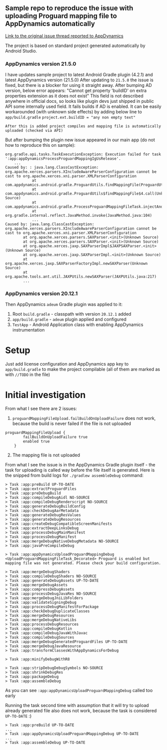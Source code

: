 ## Sample repo to reproduce the issue with uploading Proguard mapping file to AppDynamics automatically

[Link to the original issue thread reported to AppDynamics](https://help.appdynamics.com/hc/en-us/requests/215430)

The project is based on standard project generated automatically by Android Studio.

### AppDynamics version 21.5.0

I have updates sample project to latest Android Gradle plugin (4.2.1) and latest AppDynamics version (21.5.0)
After updating to `21.5.0` the issue is fixed, but there is a blocker for using it straight away.
After bumping AD version, below error appears:
    "Cannot get property 'buildID' on extra properties extension as it does not exist"
    This field is not described anywhere in official docs, so looks like plugin devs just shipped in public API
    some internally used field. It fails builds if AD is enabled.
    It can be easily workarounded (with unknown side effects) by adding below line to `app/build.gradle`
    ```
    project.ext.buildID = "any non empty text"
    ```

    After this is added project compiles and mapping file is automatically uploaded (checked via API)

But after bumping the plugin new issue appeared in our main app (do not how to reproduce this on sample):
```
org.gradle.api.tasks.TaskExecutionException: Execution failed for task ':app:appDynamicsProcessProguardMappingIgUsRelease'.
    ...
Caused by: : java.lang.ClassCastException: org.apache.xerces.parsers.XIncludeAwareParserConfiguration cannot be cast to org.apache.xerces.xni.parser.XMLParserConfiguration
            at com.appdynamics.android.gradle.ProguardUtils.findMappingFile(ProguardUtils.groovy:117)
            at com.appdynamics.android.gradle.ProguardUtils$findMappingFile$4.call(Unknown Source)
            at com.appdynamics.android.gradle.ProcessProguardMappingFileTask.injectAndUploadMappingTxt(ProcessProguardMappingFileTask.groovy:39)
            at org.gradle.internal.reflect.JavaMethod.invoke(JavaMethod.java:104)
            ...
Caused by: java.lang.ClassCastException: org.apache.xerces.parsers.XIncludeAwareParserConfiguration cannot be cast to org.apache.xerces.xni.parser.XMLParserConfiguration
        at org.apache.xerces.parsers.SAXParser.<init>(Unknown Source)
        at org.apache.xerces.parsers.SAXParser.<init>(Unknown Source)
        at org.apache.xerces.jaxp.SAXParserImpl$JAXPSAXParser.<init>(Unknown Source)
        at org.apache.xerces.jaxp.SAXParserImpl.<init>(Unknown Source)
        at org.apache.xerces.jaxp.SAXParserFactoryImpl.newSAXParser(Unknown Source)
        at org.apache.tools.ant.util.JAXPUtils.newSAXParser(JAXPUtils.java:217)
        ...
```


### AppDynamics version 20.12.1

Then AppDynamics `adeum` Gradle plugin was applied to it:
 1. Root `build.gradle` - classpath with version `20.12.1` added
 2. `app/build.gradle` - `adeum` plugin applied and configured
 3. `TestApp` - Android Application class with enabling AppDynamics instrumentation

 # Setup
 Just add license configuration and AppDynamics app key to `app/build.gradle` to make the project
 compilable (all of them are marked as with `//TODO` in the file)

 # Initial investigation

 From what I see there are 2 issues:
 1. `proguardMappingFileUpload.failBuildOnUploadFailure` does not work, because the build is never failed if
   the file is not uploaded
   ```
   proguardMappingFileUpload {
           failBuildOnUploadFailure true
           enabled true
       }
   ```
 2. The mapping file is not uploaded

 From what I see the issue is in the AppDynamics Gradle plugin itself - the task for uploading is called
 way before the file itself is generated. Here is the snipped from build logs for `./gradlew assembleDebug` command:
 ```
> Task :app:preBuild UP-TO-DATE
> Task :app:extractProguardFiles
> Task :app:preDebugBuild
> Task :app:compileDebugAidl NO-SOURCE
> Task :app:compileDebugRenderscript NO-SOURCE
> Task :app:generateDebugBuildConfig
> Task :app:checkDebugAarMetadata
> Task :app:generateDebugResValues
> Task :app:generateDebugResources
> Task :app:createDebugCompatibleScreenManifests
> Task :app:extractDeepLinksDebug
> Task :app:processDebugMainManifest
> Task :app:processDebugManifest
> Task :app:mergeDebugNativeDebugMetadata NO-SOURCE
> Task :app:javaPreCompileDebug

> Task :app:appDynamicsUploadProguardMappingDebug
<UploadProguardMappingFileTask_Decorated> Proguard is enabled but mapping file was not generated. Please check your build configuration.

> Task :app:mergeDebugShaders
> Task :app:compileDebugShaders NO-SOURCE
> Task :app:generateDebugAssets UP-TO-DATE
> Task :app:mergeDebugAssets
> Task :app:compressDebugAssets
> Task :app:processDebugJavaRes NO-SOURCE
> Task :app:mergeDebugJniLibFolders
> Task :app:validateSigningDebug
> Task :app:processDebugManifestForPackage
> Task :app:checkDebugDuplicateClasses
> Task :app:mergeDebugResources
> Task :app:mergeDebugNativeLibs
> Task :app:processDebugResources
> Task :app:compileDebugKotlin
> Task :app:compileDebugJavaWithJavac
> Task :app:compileDebugSources
> Task :app:mergeDebugGeneratedProguardFiles UP-TO-DATE
> Task :app:mergeDebugJavaResource
> Task :app:transformClassesWithAppDynamicsForDebug

> Task :app:minifyDebugWithR8

> Task :app:stripDebugDebugSymbols NO-SOURCE
> Task :app:shrinkDebugRes
> Task :app:packageDebug
> Task :app:assembleDebug
 ```

 As you can see `:app:appDynamicsUploadProguardMappingDebug` called too early

Running the task second time with assumption that it will try to upload already generated file
also does not work, because the task is considered `UP-TO-DATE` :)

```
> Task :app:preBuild UP-TO-DATE
...
> Task :app:appDynamicsUploadProguardMappingDebug UP-TO-DATE
...
> Task :app:assembleDebug UP-TO-DATE
```